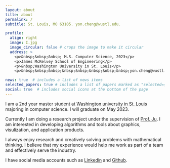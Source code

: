 ```yaml
---
layout: about
title: about
permalink: /
subtitle: St. Louis, MO 63105. yon.cheng@wustl.edu.

profile:
  align: right
  image: I.jpg
  image_circular: false # crops the image to make it circular
  address: >
    <p>&nbsp;&nbsp;&nbsp; M.S. Computer Science, 2023</p>
    <p>James McKelvey School of Engineering</p>
    <p>&nbsp;Washington University in St. Louis</p>
    <p>&nbsp;&nbsp;&nbsp;&nbsp;&nbsp;&nbsp;&nbsp;&nbsp;yon.cheng@wustl.edu</p>

news: true  # includes a list of news items
selected_papers: true # includes a list of papers marked as "selected={true}"
social: true  # includes social icons at the bottom of the page
---
```


I am a 2nd year master student at [Washington university in St. Louis](http://wustl.edu) majoring in computer science. I will graduate on May 2023. 

Currently I am doing a research project under the supervision of [Prof. Ju](https://www.cse.wustl.edu/~taoju/). I am interested in developing algorithms and tools about graphics, visulization, and application products.

I always enjoy research and creatively solving problems with mathematical thinking. I believe that my experience would help me work as part of a team and effectively serve the industry.

I have social media accounts such as [Linkedin](https://www.linkedin.com/in/yong-cheng-0426a4223/) and [Github](https://github.com/CocoYard).
